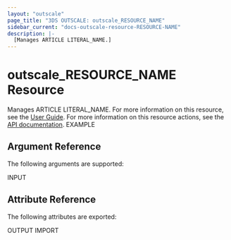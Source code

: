 ```yaml
---
layout: "outscale"
page_title: "3DS OUTSCALE: outscale_RESOURCE_NAME"
sidebar_current: "docs-outscale-resource-RESOURCE-NAME"
description: |-
  [Manages ARTICLE LITERAL_NAME.]
---
```


# outscale_RESOURCE_NAME Resource

Manages ARTICLE LITERAL_NAME.
For more information on this resource, see the [User Guide](LINK_UG).
For more information on this resource actions, see the [API documentation](LINK_API).
EXAMPLE
## Argument Reference

The following arguments are supported:

INPUT
## Attribute Reference

The following attributes are exported:

OUTPUT
IMPORT